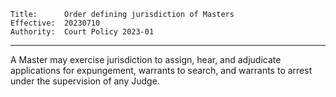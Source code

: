 	Title: 		Order defining jurisdiction of Masters
	Effective: 	20230710
	Authority: 	Court Policy 2023-01

---

A Master may exercise jurisdiction to assign, hear, and adjudicate applications for expungement, warrants to search, and warrants to arrest under the supervision of any Judge.
